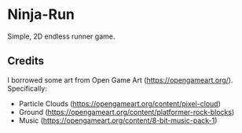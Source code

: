 # Ninja-Run
Simple, 2D endless runner game.

## Credits
I borrowed some art from Open Game Art (https://opengameart.org/). Specifically: 
* Particle Clouds (https://opengameart.org/content/pixel-cloud)
* Ground (https://opengameart.org/content/platformer-rock-blocks)
* Music (https://opengameart.org/content/8-bit-music-pack-1)
